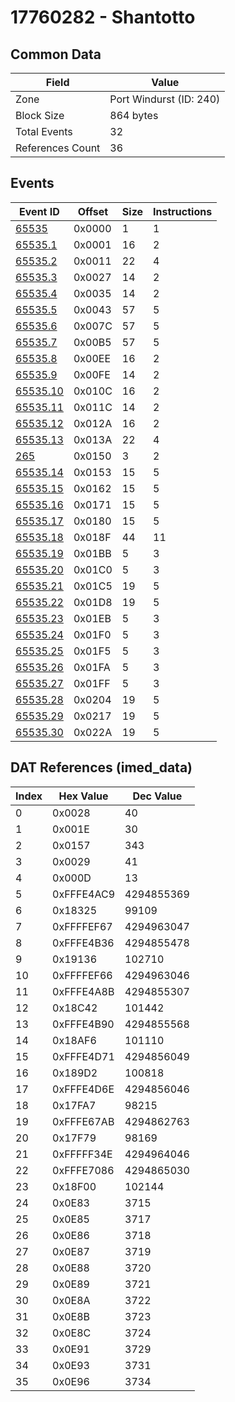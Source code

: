 # 17760282 - Shantotto

## Common Data

| Field            | Value                   |
|------------------|-------------------------|
| Zone             | Port Windurst (ID: 240) |
| Block Size       | 864 bytes               |
| Total Events     | 32                      |
| References Count | 36                      |

## Events

| Event ID                  | Offset   |   Size |   Instructions |
|---------------------------|----------|--------|----------------|
| [65535](./65535.md)       | 0x0000   |      1 |              1 |
| [65535.1](./65535.1.md)   | 0x0001   |     16 |              2 |
| [65535.2](./65535.2.md)   | 0x0011   |     22 |              4 |
| [65535.3](./65535.3.md)   | 0x0027   |     14 |              2 |
| [65535.4](./65535.4.md)   | 0x0035   |     14 |              2 |
| [65535.5](./65535.5.md)   | 0x0043   |     57 |              5 |
| [65535.6](./65535.6.md)   | 0x007C   |     57 |              5 |
| [65535.7](./65535.7.md)   | 0x00B5   |     57 |              5 |
| [65535.8](./65535.8.md)   | 0x00EE   |     16 |              2 |
| [65535.9](./65535.9.md)   | 0x00FE   |     14 |              2 |
| [65535.10](./65535.10.md) | 0x010C   |     16 |              2 |
| [65535.11](./65535.11.md) | 0x011C   |     14 |              2 |
| [65535.12](./65535.12.md) | 0x012A   |     16 |              2 |
| [65535.13](./65535.13.md) | 0x013A   |     22 |              4 |
| [265](./265.md)           | 0x0150   |      3 |              2 |
| [65535.14](./65535.14.md) | 0x0153   |     15 |              5 |
| [65535.15](./65535.15.md) | 0x0162   |     15 |              5 |
| [65535.16](./65535.16.md) | 0x0171   |     15 |              5 |
| [65535.17](./65535.17.md) | 0x0180   |     15 |              5 |
| [65535.18](./65535.18.md) | 0x018F   |     44 |             11 |
| [65535.19](./65535.19.md) | 0x01BB   |      5 |              3 |
| [65535.20](./65535.20.md) | 0x01C0   |      5 |              3 |
| [65535.21](./65535.21.md) | 0x01C5   |     19 |              5 |
| [65535.22](./65535.22.md) | 0x01D8   |     19 |              5 |
| [65535.23](./65535.23.md) | 0x01EB   |      5 |              3 |
| [65535.24](./65535.24.md) | 0x01F0   |      5 |              3 |
| [65535.25](./65535.25.md) | 0x01F5   |      5 |              3 |
| [65535.26](./65535.26.md) | 0x01FA   |      5 |              3 |
| [65535.27](./65535.27.md) | 0x01FF   |      5 |              3 |
| [65535.28](./65535.28.md) | 0x0204   |     19 |              5 |
| [65535.29](./65535.29.md) | 0x0217   |     19 |              5 |
| [65535.30](./65535.30.md) | 0x022A   |     19 |              5 |

## DAT References (imed_data)

|   Index | Hex Value   |   Dec Value |
|---------|-------------|-------------|
|       0 | 0x0028      |          40 |
|       1 | 0x001E      |          30 |
|       2 | 0x0157      |         343 |
|       3 | 0x0029      |          41 |
|       4 | 0x000D      |          13 |
|       5 | 0xFFFE4AC9  |  4294855369 |
|       6 | 0x18325     |       99109 |
|       7 | 0xFFFFEF67  |  4294963047 |
|       8 | 0xFFFE4B36  |  4294855478 |
|       9 | 0x19136     |      102710 |
|      10 | 0xFFFFEF66  |  4294963046 |
|      11 | 0xFFFE4A8B  |  4294855307 |
|      12 | 0x18C42     |      101442 |
|      13 | 0xFFFE4B90  |  4294855568 |
|      14 | 0x18AF6     |      101110 |
|      15 | 0xFFFE4D71  |  4294856049 |
|      16 | 0x189D2     |      100818 |
|      17 | 0xFFFE4D6E  |  4294856046 |
|      18 | 0x17FA7     |       98215 |
|      19 | 0xFFFE67AB  |  4294862763 |
|      20 | 0x17F79     |       98169 |
|      21 | 0xFFFFF34E  |  4294964046 |
|      22 | 0xFFFE7086  |  4294865030 |
|      23 | 0x18F00     |      102144 |
|      24 | 0x0E83      |        3715 |
|      25 | 0x0E85      |        3717 |
|      26 | 0x0E86      |        3718 |
|      27 | 0x0E87      |        3719 |
|      28 | 0x0E88      |        3720 |
|      29 | 0x0E89      |        3721 |
|      30 | 0x0E8A      |        3722 |
|      31 | 0x0E8B      |        3723 |
|      32 | 0x0E8C      |        3724 |
|      33 | 0x0E91      |        3729 |
|      34 | 0x0E93      |        3731 |
|      35 | 0x0E96      |        3734 |
